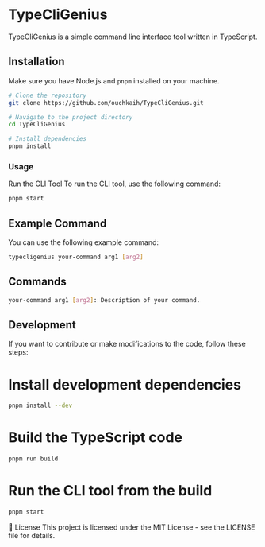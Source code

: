 # TypeCliGenius

TypeCliGenius is a simple command line interface tool written in TypeScript.

## Installation

Make sure you have Node.js and `pnpm` installed on your machine.

```bash
# Clone the repository
git clone https://github.com/ouchkaih/TypeCliGenius.git

# Navigate to the project directory
cd TypeCliGenius

# Install dependencies
pnpm install
```

### Usage
Run the CLI Tool
To run the CLI tool, use the following command:

```bash 
pnpm start
```

## Example Command
You can use the following example command:

```bash 
typecligenius your-command arg1 [arg2]
```
## Commands
```bash
your-command arg1 [arg2]: Description of your command.
```

## Development
If you want to contribute or make modifications to the code, follow these steps:

# Install development dependencies
```bash
pnpm install --dev 
```

# Build the TypeScript code
```bash
pnpm run build
```

# Run the CLI tool from the build
```bash
pnpm start
```



📝 License
This project is licensed under the MIT License - see the LICENSE file for details.